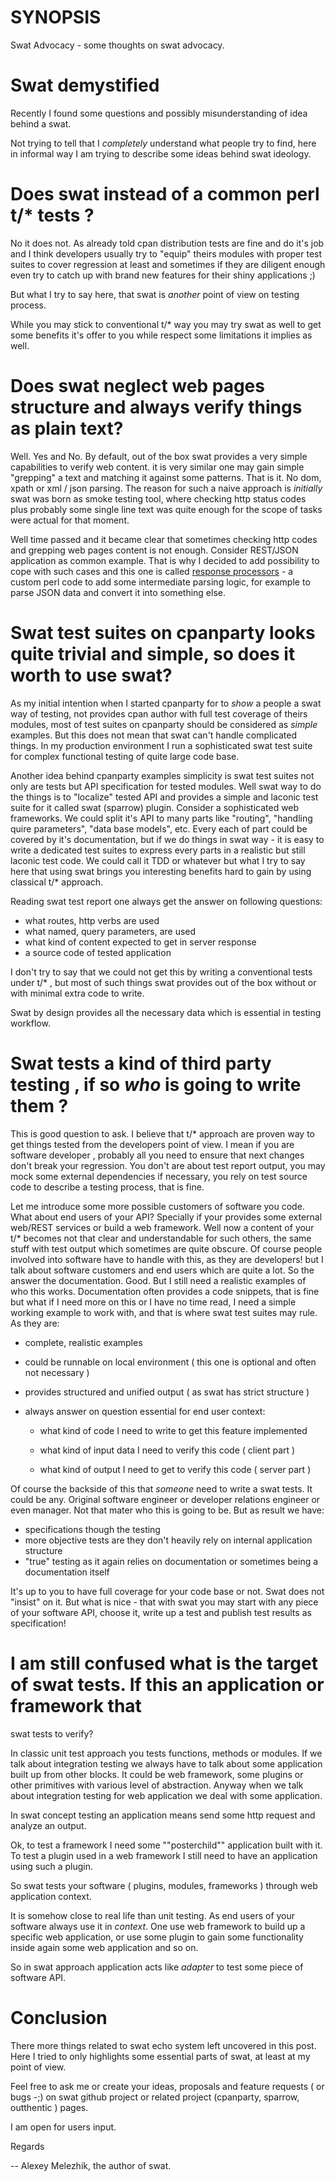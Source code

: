 # SYNOPSIS

Swat Advocacy - some thoughts on swat advocacy.

# Swat demystified 


Recently I found some questions and possibly misunderstanding of idea behind a swat.

Not trying to tell that I _completely_ understand what people try to find, here in informal
way I am trying to describe some ideas behind swat ideology.


# Does swat instead of a common perl t/* tests ?

No it does not. As already told cpan distribution tests are fine and do it's job
and I think developers usually try to "equip" theirs modules with proper test suites
to cover regression at least and sometimes if they are diligent enough even try to
catch up with brand new features for their shiny applications ;)

But what I try to say here, that swat is _another_ point of view on testing process.

While you may stick to conventional t/* way you may try swat as well to get some 
benefits it's offer to you while respect some limitations it implies as well.

# Does swat neglect web pages structure and always verify things as plain text?

Well. Yes and No. By default, out of the box swat provides a very simple capabilities
to verify web content. it is very similar one may gain simple "grepping" a text and 
matching it against some patterns. That is it. No dom, xpath or xml / json parsing.
The reason for such a naive approach is _initially_ swat was born as smoke testing tool,
where checking http status codes plus probably some single line text was quite enough 
for the scope of tasks were actual for that moment.

Well time passed and it became clear that sometimes checking http codes and grepping 
web pages content is not enough. Consider REST/JSON application as common example.
That is why I decided to add possibility to cope with such cases and this one is 
called [response processors](https://github.com/melezhik/swat#process-http-responses) - a custom perl code to add some intermediate parsing logic,
for example to parse JSON data and convert it into something else.


# Swat test suites on cpanparty looks quite trivial and simple, so does it worth to use swat?

As my initial intention when I started cpanparty for to _show_ a people a swat way of testing,
not provides cpan author with full test coverage of theirs modules, most of test suites on cpanparty
should be considered as _simple_ examples. But this does not mean that swat can't handle complicated
things. In my production environment I run a sophisticated swat test suite for complex functional testing
of quite large code base. 

Another idea behind cpanparty examples simplicity is swat test suites not only are tests but
API specification for tested modules. Well swat way to do the things is to "localize" tested API
and provides a simple and laconic test suite for it called swat (sparrow) plugin. Consider a sophisticated
web frameworks. We could split it's API to many parts like "routing", "handling quire parameters", "data base models", etc. Every each of part could be covered by it's documentation, but if we 
do things in swat way - it is easy to write a dedicated test suites to express every parts in
a realistic but still laconic test code. We could call it TDD or whatever but what I try to say here
that using swat brings you interesting benefits hard to gain by using classical t/* approach.


Reading swat test report one always get the answer on following questions:

* what routes, http verbs are used
* what named, query parameters, are used
* what kind of content expected to get in server response
* a source code of tested application

I don't try to say that we could not get this by writing a conventional tests under t/* , but
most of such things swat provides out of the box without or with minimal extra code to write.

Swat by design provides all the necessary data which is essential in testing workflow.

# Swat tests a kind of third party testing , if so _who_ is going to write them ?

This is good question to ask. I believe that t/* approach are proven way to get things tested
from the developers point of view. I mean if you are software developer , probably all you need
to ensure that next changes don't break your regression. You don't are about test report output,
you may mock some external dependencies if necessary, you rely on test source code to
describe a testing process, that is fine.

Let me introduce some more possible customers of software you code. What about end users of your API?
Specially if your provides some external web/REST services or build a web framework.
Well now a content of your t/* becomes not that clear and understandable for such others, the same stuff
with test output which sometimes are quite obscure. Of course people involved into software have to
handle with this, as they are developers! but I talk about software customers and end users which
are quite a lot. So the answer the documentation. Good. But I still need a realistic examples
of who this works. Documentation often provides a code snippets, that is fine but what if I need
more on this or I have no time read, I need a simple working example to work with, and that is
where swat test suites may rule. As they are:

* complete, realistic examples

* could be runnable on local environment ( this one is optional and often not necessary )

* provides structured and unified output ( as swat has strict structure )

* always answer on question essential for end user context:

    * what kind of code I need to write to get this feature implemented

    * what kind of input data I need to verify this code ( client part )

    * what kind of output I need to get to verify this code ( server part )


Of course the backside of this that _someone_ need to write a swat tests. It could be any.
Original software engineer or developer relations engineer or even manager. Not that mater
who this is going to be. But as result we have:

* specifications though the testing
* more objective tests are they don't heavily rely on internal application structure
* "true" testing as it again relies on documentation or sometimes being a documentation itself

It's up to you to have full coverage for your code base or not. Swat does not "insist" on it.
But what is nice - that with swat you may start with any piece of your software API, choose it,
write up a test and publish test results as specification!

# I am still confused what is the target of swat tests. If this an application or framework that
swat tests to verify?

In classic unit test approach you tests functions, methods or modules. If we talk about integration
testing we always have to talk about some application built up from other blocks. It could be
web framework, some plugins or other primitives with various level of abstraction.
Anyway when we talk about integration testing for web application we deal with some application.

In swat concept testing an application means send some http request and analyze an output.

Ok, to test a framework I need some ""posterchild"" application built with it. To test a plugin
used in a web framework I still need to have an application using such a plugin.

So swat tests your software ( plugins, modules, frameworks ) through web application context.

It is somehow close to real life than unit testing. As end users of your software always use
it in _context_. One use web framework to build up a specific web application, or use some plugin
to gain some functionality inside again some web application and so on.

So in swat approach application acts like _adapter_ to test some piece of software API.




  
# Conclusion

There more things related to swat echo system left uncovered in this post. 
Here I tried to only highlights some essential parts of swat, at least at my point of view. 

Feel free to ask me or create your ideas, proposals and feature requests ( or bugs -;) on swat github project
or related project (cpanparty, sparrow, outthentic ) pages. 

I am open for users input.

Regards

-- Alexey Melezhik, the author of swat.

 

 
